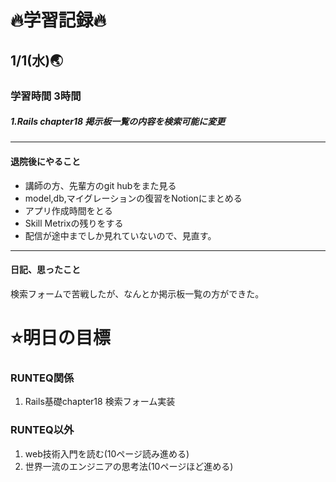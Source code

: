 # 🔥学習記録🔥
## 1/1(水)🌏
### 学習時間 3時間
##### 1.Rails chapter18 掲示板一覧の内容を検索可能に変更

***
#### 退院後にやること
- 講師の方、先輩方のgit hubをまた見る
- model,db,マイグレーションの復習をNotionにまとめる
- アプリ作成時間をとる
- Skill Metrixの残りをする
- 配信が途中までしか見れていないので、見直す。

***
#### 日記、思ったこと
検索フォームで苦戦したが、なんとか掲示板一覧の方ができた。


# ⭐️明日の目標
### RUNTEQ関係
1. Rails基礎chapter18 検索フォーム実装

### RUNTEQ以外
1. web技術入門を読む(10ページ読み進める)
2. 世界一流のエンジニアの思考法(10ページほど進める)

